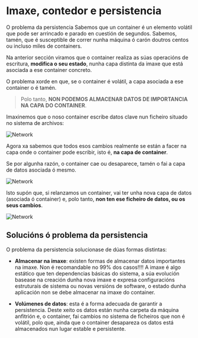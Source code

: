 # Imaxe, contedor e persistencia

O problema da persistencia 
Sabemos que un container é un elemento volátil que pode ser arrincado e parado en cuestión de segundos. Sabemos, tamén, que é susceptible de correr nunha máquina ó carón doutros centos ou incluso miles de containers. 

Na anterior sección viramos que o container realiza as súas operacións de escritura, **modifica o seu estado**, nunha capa distinta da imaxe que está asociada a ese container concreto. 

O problema xorde en que, se o container é volátil, a capa asociada a ese container o é tamén.

> Polo tanto, **NON PODEMOS ALMACENAR DATOS DE IMPORTANCIA NA CAPA DO CONTAINER**.

Imaxinemos que o noso container escribe datos clave nun ficheiro situado no sistema de archivos:

![Network](./../_media/03_xestion_de_imaxes_e_contedores/container_escribe_datos.png)

Agora xa sabemos que todos esos cambios realmente se están a facer na capa onde o container pode escribir, isto é, **na capa de container**. 

Se por algunha razón, o container cae ou desaparece, tamén o fai a capa de datos asociada ó mesmo. 

![Network](./../_media/03_xestion_de_imaxes_e_contedores/container_escribe_datos_desaparece.png)

Isto supón que, si relanzamos un container, vai ter unha nova capa de datos (asociada ó container) e, polo tanto, **non ten ese ficheiro de datos, ou os seus cambios**.

![Network](./../_media/03_xestion_de_imaxes_e_contedores/container_escritura_datos_error.png)

## Solucións ó problema da persistencia

O problema da persistencia solucionase de dúas formas distintas:

- **Almacenar na imaxe**: existen formas de almacenar datos importantes na imaxe. Non é recomandable no 99% dos casos!!!! A imaxe é algo estático que ten dependencias básicas do sistema, a súa evolución basease na creación dunha nova imaxe e expresa configuracións estruturais de sistema ou novas versións de software, o estado dunha aplicación non se debe almacenar na imaxe do container.

- **Volúmenes de datos**: esta é a forma adecuada de garantir a persistencia. Deste xeito os datos están nunha carpeta da máquina anfitrión e, o container, fai cambios no sistema de ficheiros que non é volátil, polo que, ainda que o container desapareza os datos está almacenados nun lugar estable e persistente.

